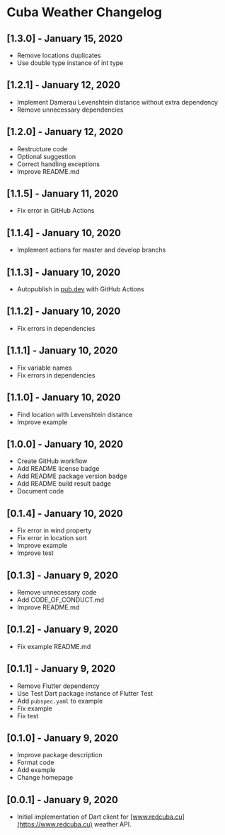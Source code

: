 # Cuba Weather Changelog

## [1.3.0] - January 15, 2020

* Remove locations duplicates
* Use double type instance of int type

## [1.2.1] - January 12, 2020

* Implement Damerau Levenshtein distance without extra dependency
* Remove unnecessary dependencies

## [1.2.0] - January 12, 2020

* Restructure code
* Optional suggestion
* Correct handling exceptions
* Improve README.md

## [1.1.5] - January 11, 2020

* Fix error in GitHub Actions

## [1.1.4] - January 10, 2020

* Implement actions for master and develop branchs

## [1.1.3] - January 10, 2020

* Autopublish in [pub.dev](https://pub.dev) with GitHub Actions

## [1.1.2] - January 10, 2020

* Fix errors in dependencies

## [1.1.1] - January 10, 2020

* Fix variable names
* Fix errors in dependencies

## [1.1.0] - January 10, 2020

* Find location with Levenshtein distance
* Improve example

## [1.0.0] - January 10, 2020

* Create GitHub workflow 
* Add README license badge
* Add README package version badge
* Add README build result badge
* Document code

## [0.1.4] - January 10, 2020

* Fix error in wind property
* Fix error in location sort
* Improve example
* Improve test

## [0.1.3] - January 9, 2020

* Remove unnecessary code
* Add CODE_OF_CONDUCT.md
* Improve README.md

## [0.1.2] - January 9, 2020

* Fix example README.md

## [0.1.1] - January 9, 2020

* Remove Flutter dependency
* Use Test Dart package instance of Flutter Test
* Add `pubspec.yaml` to example
* Fix example
* Fix test

## [0.1.0] - January 9, 2020

* Improve package description
* Format code
* Add example
* Change homepage

## [0.0.1] - January 9, 2020

* Initial implementation of Dart client for [www.redcuba.cu](https://www.redcuba.cu) weather API.
